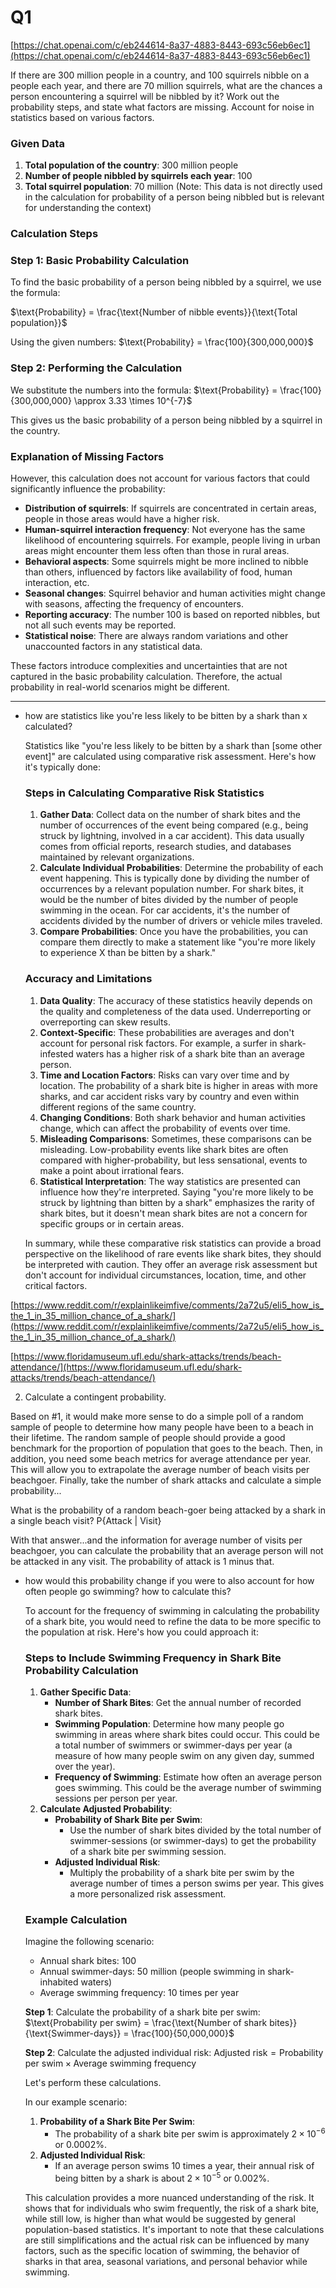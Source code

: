 # Q1

[https://chat.openai.com/c/eb244614-8a37-4883-8443-693c56eb6ec1](https://chat.openai.com/c/eb244614-8a37-4883-8443-693c56eb6ec1)

If there are 300 million people in a country, and 100 squirrels nibble on a people each year, and there are 70 million squirrels, what are the chances a person encountering a squirrel will be nibbled by it? Work out the probability steps, and state what factors are missing. Account for noise in statistics based on various factors.

### Given Data

1. **Total population of the country**: 300 million people
2. **Number of people nibbled by squirrels each year**: 100
3. **Total squirrel population**: 70 million (Note: This data is not directly used in the calculation for probability of a person being nibbled but is relevant for understanding the context)

### Calculation Steps

### Step 1: Basic Probability Calculation

To find the basic probability of a person being nibbled by a squirrel, we use the formula:

$\text{Probability} = \frac{\text{Number of nibble events}}{\text{Total population}}$

Using the given numbers:
$\text{Probability} = \frac{100}{300,000,000}$

### Step 2: Performing the Calculation

We substitute the numbers into the formula:
$\text{Probability} = \frac{100}{300,000,000} \approx 3.33 \times 10^{-7}$

This gives us the basic probability of a person being nibbled by a squirrel in the country.

### Explanation of Missing Factors

However, this calculation does not account for various factors that could significantly influence the probability:

- **Distribution of squirrels**: If squirrels are concentrated in certain areas, people in those areas would have a higher risk.
- **Human-squirrel interaction frequency**: Not everyone has the same likelihood of encountering squirrels. For example, people living in urban areas might encounter them less often than those in rural areas.
- **Behavioral aspects**: Some squirrels might be more inclined to nibble than others, influenced by factors like availability of food, human interaction, etc.
- **Seasonal changes**: Squirrel behavior and human activities might change with seasons, affecting the frequency of encounters.
- **Reporting accuracy**: The number 100 is based on reported nibbles, but not all such events may be reported.
- **Statistical noise**: There are always random variations and other unaccounted factors in any statistical data.

These factors introduce complexities and uncertainties that are not captured in the basic probability calculation. Therefore, the actual probability in real-world scenarios might be different.

---

- how are statistics like you're less likely to be bitten by a shark than x calculated?
    
    Statistics like "you're less likely to be bitten by a shark than [some other event]" are calculated using comparative risk assessment. Here's how it's typically done:
    
    ### Steps in Calculating Comparative Risk Statistics
    
    1. **Gather Data**: Collect data on the number of shark bites and the number of occurrences of the event being compared (e.g., being struck by lightning, involved in a car accident). This data usually comes from official reports, research studies, and databases maintained by relevant organizations.
    2. **Calculate Individual Probabilities**: Determine the probability of each event happening. This is typically done by dividing the number of occurrences by a relevant population number. For shark bites, it would be the number of bites divided by the number of people swimming in the ocean. For car accidents, it's the number of accidents divided by the number of drivers or vehicle miles traveled.
    3. **Compare Probabilities**: Once you have the probabilities, you can compare them directly to make a statement like "you're more likely to experience X than be bitten by a shark."
    
    ### Accuracy and Limitations
    
    1. **Data Quality**: The accuracy of these statistics heavily depends on the quality and completeness of the data used. Underreporting or overreporting can skew results.
    2. **Context-Specific**: These probabilities are averages and don't account for personal risk factors. For example, a surfer in shark-infested waters has a higher risk of a shark bite than an average person.
    3. **Time and Location Factors**: Risks can vary over time and by location. The probability of a shark bite is higher in areas with more sharks, and car accident risks vary by country and even within different regions of the same country.
    4. **Changing Conditions**: Both shark behavior and human activities change, which can affect the probability of events over time.
    5. **Misleading Comparisons**: Sometimes, these comparisons can be misleading. Low-probability events like shark bites are often compared with higher-probability, but less sensational, events to make a point about irrational fears.
    6. **Statistical Interpretation**: The way statistics are presented can influence how they're interpreted. Saying "you're more likely to be struck by lightning than bitten by a shark" emphasizes the rarity of shark bites, but it doesn't mean shark bites are not a concern for specific groups or in certain areas.
    
    In summary, while these comparative risk statistics can provide a broad perspective on the likelihood of rare events like shark bites, they should be interpreted with caution. They offer an average risk assessment but don't account for individual circumstances, location, time, and other critical factors.
    

[https://www.reddit.com/r/explainlikeimfive/comments/2a72u5/eli5_how_is_the_1_in_35_million_chance_of_a_shark/](https://www.reddit.com/r/explainlikeimfive/comments/2a72u5/eli5_how_is_the_1_in_35_million_chance_of_a_shark/)

[https://www.floridamuseum.ufl.edu/shark-attacks/trends/beach-attendance/](https://www.floridamuseum.ufl.edu/shark-attacks/trends/beach-attendance/)

2) Calculate a contingent probability.

Based on #1, it would make more sense to do a simple poll of a random sample of people to determine how many people have been to a beach in their lifetime. The random sample of people should provide a good benchmark for the proportion of population that goes to the beach. Then, in addition, you need some beach metrics for average attendance per year. This will allow you to extrapolate the average number of beach visits per beachgoer. Finally, take the number of shark attacks and calculate a simple probability...

What is the probability of a random beach-goer being attacked by a shark in a single beach visit? P{Attack | Visit}

With that answer...and the information for average number of visits per beachgoer, you can calculate the probability that an average person will not be attacked in any visit. The probability of attack is 1 minus that.

- how would this probability change if you were to also account for how often people go swimming? how to calculate this?
    
    To account for the frequency of swimming in calculating the probability of a shark bite, you would need to refine the data to be more specific to the population at risk. Here's how you could approach it:
    
    ### Steps to Include Swimming Frequency in Shark Bite Probability Calculation
    
    1. **Gather Specific Data**:
        - **Number of Shark Bites**: Get the annual number of recorded shark bites.
        - **Swimming Population**: Determine how many people go swimming in areas where shark bites could occur. This could be a total number of swimmers or swimmer-days per year (a measure of how many people swim on any given day, summed over the year).
        - **Frequency of Swimming**: Estimate how often an average person goes swimming. This could be the average number of swimming sessions per person per year.
    2. **Calculate Adjusted Probability**:
        - **Probability of Shark Bite per Swim**:
            - Use the number of shark bites divided by the total number of swimmer-sessions (or swimmer-days) to get the probability of a shark bite per swimming session.
        - **Adjusted Individual Risk**:
            - Multiply the probability of a shark bite per swim by the average number of times a person swims per year. This gives a more personalized risk assessment.
    
    ### Example Calculation
    
    Imagine the following scenario:
    
    - Annual shark bites: 100
    - Annual swimmer-days: 50 million (people swimming in shark-inhabited waters)
    - Average swimming frequency: 10 times per year
    
    **Step 1**: Calculate the probability of a shark bite per swim:
    $\text{Probability per swim} = \frac{\text{Number of shark bites}}{\text{Swimmer-days}} = \frac{100}{50,000,000}$
    
    **Step 2**: Calculate the adjusted individual risk:
    $\text{Adjusted risk} = \text{Probability per swim} \times \text{Average swimming frequency}$
    
    Let's perform these calculations.
    
    In our example scenario:
    
    1. **Probability of a Shark Bite Per Swim**:
        - The probability of a shark bite per swim is approximately $2 \times 10^{-6}$ or 0.0002%.
    2. **Adjusted Individual Risk**:
        - If an average person swims 10 times a year, their annual risk of being bitten by a shark is about $2 \times 10^{-5}$ or 0.002%.
    
    This calculation provides a more nuanced understanding of the risk. It shows that for individuals who swim frequently, the risk of a shark bite, while still low, is higher than what would be suggested by general population-based statistics. It's important to note that these calculations are still simplifications and the actual risk can be influenced by many factors, such as the specific location of swimming, the behavior of sharks in that area, seasonal variations, and personal behavior while swimming.